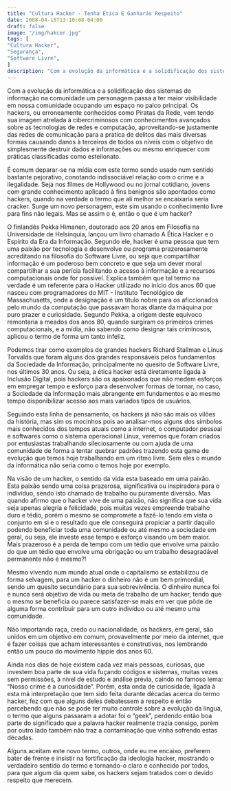 ```yaml
---
title: "Cultura Hacker - Tenha Ética E Ganharás Respeito"
date: 2008-04-15T13:10:08-04:00
draft: false
image: "/img/hakcer.jpg"
tags: [
"Cultura Hacker",
"Segurança",
"Software Livre",
]
description: "Com a evolução da informática e a solidificação dos sistemas de informação na comunidade um personagem passa a ter maior visibilidade em nossa comunidade ocupando um espaço no palco principal."
---
```

Com a evolução da informática e a solidificação dos sistemas de informação na comunidade um personagem passa a ter maior visibilidade em nossa comunidade ocupando um espaço no palco principal. Os hackers, ou erroneamente conhecidos como Piratas da Rede, vem tendo sua imagem atrelada à cibercriminosos com conhecimentos avançados sobre as tecnologias de redes e computação, aproveitando-se justamente das redes de comunicação para a pratica de delitos das mais diversas formas causando danos à terceiros de todos os níveis com o objetivo de simplesmente destruir dados e informações ou mesmo enriquecer com práticas classificadas como estelionato.




É comum deparar-se na mídia com este termo sendo usado num sentido bastante pejorativo, conotando indissociável relação com o crime e a ilegalidade. Seja nos filmes de Hollywood ou no jornal cotidiano, jovens com grande conhecimento aplicado à fins benignos são apontados como hackers, quando na verdade o termo que ali melhor se encaixaria seria cracker. Surge um novo personagem, este sim usando o conhecimento livre para fins não legais. Mas se assim o é, então o que é um hacker?




O finlandês Pekka Himanen, doutorado aos 20 anos em Filosofia na Universidade de Helsínquia, lançou um livro chamado A Ética Hacker e o Espírito da Era da Informação. Segundo ele, hacker é uma pessoa que tem uma paixão por tecnologia e desenvolve ou programa prazerosamente acreditando na filosofia do Software Livre, ou seja que compartilhar informação é um poderoso bem concreto e que seja um dever moral compartilhar a sua perícia facilitando o acesso à informação e a recursos computacionais onde for possível. Explica também que tal termo na verdade é um referente para o Hacker utilizado no início dos anos 60 que nasceu com programadores do MIT - Instituto Tecnológico de Massachusetts, onde a designação é um título nobre para os aficcionados pelo mundo da computação que passavam horas diante da máquina por puro prazer e curiosidade. Segundo Pekka, a origem deste equívoco remontaria a meados dos anos 80, quando surgiram os primeiros crimes computacionais, e a mídia, não sabendo como designar tais criminosos, aplicou o termo de forma um tanto infeliz.




Podemos tirar como exemplos de grandes hackers Richard Stallman e Linus Torvalds que foram alguns dos grandes responsáveis pelos fundamentos da Sociedade da Informação, principalmente no quesito de Software Livre, nos últimos 30 anos. Ou seja, a ética hacker está diretamente ligada à Inclusão Digital, pois hackers são os apaixonados que não medem esforços em empregar tempo e esforço para desenvolver formas de tornar, no caso, a Sociedade da Informação mais abrangente em fundamentos e ao mesmo tempo disponibilizar acesso aos mais variados tipos de usuários.




Seguindo esta linha de pensamento, os hackers já não são mais os vilões da história, mas sim os mocinhos pois ao analisar-mos alguns dos símbolos mais conhecidos dos tempos atuais como a internet, o computador pessoal e softwares como o sistema operacional Linux, veremos que foram criados por entusiastas trabalhando sileciosamente ou com ajuda de uma comunidade de forma a tentar quebrar padrões trazendo esta gama de evolução que temos hoje trabalhando em um ritmo livre. Sem eles o mundo da informática não seria como o temos hoje por exemplo.




Na visão de um hacker, o sentido da vida esta baseado em uma paixão. Esta paixão sendo uma coisa prazerosa, significativa ou inspiradora para o indivíduo, sendo isto chamado de trabalho ou puramente diversão. Mas quando afirmo que o hacker vive de uma paixão, não significa que sua vida seja apenas alegria e felicidade, pois muitas vezes empreende trabalho duro e tédio, porém o mesmo se compromete a fazê-lo tendo em vista o conjunto em si e o resultado que ele conseguirá propiciar a partir daquilo podendo beneficiar toda uma comunidade ou até mesmo a sociedade em geral, ou seja, ele investe esse tempo e esforço visando um bem maior. Mais prazeroso é a perda de tempo com um tédio que envolve uma paixão do que um tédio que envolve uma obrigação ou um trabalho desagradável permanente não é mesmo?!




Mesmo vivendo num mundo atual onde o capitalismo se estabilizou de forma selvagem, para um hacker o dinheiro não é um bem primordial, sendo um quesito secundário para sua sobrevivência. O dinheiro nunca foi e nunca será objetivo de vida ou meta de trabalho de um hacker, tendo que o mesmo se beneficia ou parece satisfazer-se mais em ver que pôde de alguma forma contribuir para um outro indivíduo ou até mesmo uma comunidade.




Não importando raça, credo ou nacionalidade, os hackers, em geral, são unidos em um objetivo em comum, provavelmente por meio da internet, que é fazer coisas que acham interessantes e construtivas, nos lembrando então um pouco do movimento hippie dos anos 60.




Ainda nos dias de hoje existem cada vez mais pessoas, curiosas, que investem boa parte de sua vida fuçando códigos e sistemas, muitas vezes sem permissões, à nível de estudo e análise prévia, caindo no famoso lema: “Nosso crime é a curiosidade”. Porém, esta onda de curiosidade, ligada à esta má interpretação que tem sido feita durante décadas acerca do termo hacker, fez com que alguns deles debatessem a respeito e então percebendo que não se pode ter muito controle sobre a evolução da língua, o termo que alguns passaram a adotar foi o “geek”, perdendo então boa parte do significado que a palavra hacker realmente trazia consigo, porém por outro lado também não traz a contaminação que vinha sofrendo estas décadas.




Alguns aceitam este novo termo, outros, onde eu me encaixo, preferem bater de frente e insistir na fortificação da ideologia hacker, mostrando o verdadeiro sentido do termo e tornando-o claro e conhecido por todos, para que algum dia quem sabe, os hackers sejam tratados com o devido respeito que merecem.
